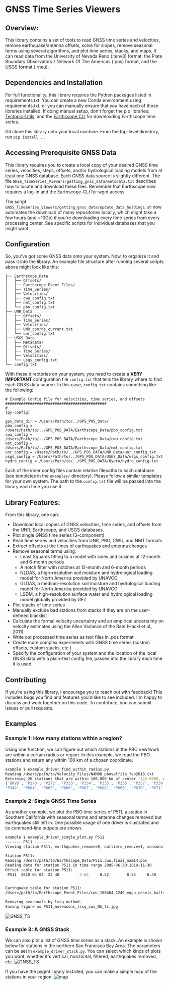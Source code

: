 # GNSS Time Series Viewers

## Overview:
This library contains a set of tools to read GNSS time series and velocities, remove earthquake/antenna offsets, solve for slopes, remove seasonal terms using several algorithms, and plot time series, stacks, and maps.  It can read data from the University of Nevada Reno (.tenv3) format, the Plate Boundary Observatory / Network Of The Americas (.pos) format, and the USGS format (.rneu).


## Dependencies and Installation
For full functionality, this library requires the Python packages listed in requirements.txt. 
You can create a new Conda environment using requirements.txt, or you can manually ensure that you have each of those libraries installed.
If doing manual setup, don't forget the pip libraries: [Tectonic-Utils](https://github.com/kmaterna/Tectonic_Utils), 
and the [Earthscope CLI](https://gitlab.com/earthscope/public/earthscope-cli) for downloading Earthscope time series.

Git clone this library onto your local machine.  From the top-level directory, run ```pip install .``` .


## Accessing Prerequisite GNSS Data
This library requires you to create a local copy of your desired GNSS time series, velocities, steps, offsets, and/or hydrological loading models from 
at least one GNSS database. Each GNSS data source is slightly different.  The file ```GNSS_TimeSeries_Viewers/getting_gnss_data/metadata.txt``` describes how to locate and download these files.
Remember that Earthscope now requires a log-in and the Earthscope-CLI for wget access.  
 

The script ```GNSS_TimeSeries_Viewers/getting_gnss_data/update_data_holdings.sh``` now automates the download of many repositories locally, which might take 
a few hours (and ~10Gb) if you're downloading every time series from every processing center.  See specific scripts for individual databases that you might want.  

## Configuration

So, you've got some GNSS data onto your system. Now, to organize it and pass it into the library. An example file structure after running several scripts above might look like this:

```commandline 
├── Earthscope_Data
│   ├── Offsets/
│   ├── Earthscope_Event_Files/
│   ├── Time_Series/
│   ├── Velocities/
│   ├── cwu_config.txt
│   ├── nmt_config.txt
│   └── pbo_config.txt
├── UNR_Data
│   ├── Offsets/
│   ├── Time_Series/
│   ├── Velocities/
│   ├── UNR_coords_current.txt
│   └── unr_config.txt
├── USGS_Data
│   ├── Metadata/
│   ├── Offsets/
│   ├── Time_Series/
│   ├── Velocities/
│   └── usgs_config.txt
└── config.txt
```
With these directories on your system, you need to create a **VERY IMPORTANT** configuration file ```config.txt``` that tells the library where to find each GNSS data source.
In this case, ```config.txt``` contains something like the following:

```commandline 
# Example Config file for velocities, time series, and offsets
#############################################
# 
[py-config]

gps_data_dir = /Users/Path/to/../GPS_POS_Data/
pbo_config = /Users/Path/to/../GPS_POS_DATA/Earthscope_Data/pbo_config.txt
cwu_config = /Users/Path/to/../GPS_POS_DATA/Earthscope_Data/cwu_config.txt
nmt_config = /Users/Path/to/../GPS_POS_DATA/Earthscope_Data/nmt_config.txt
unr_config = /Users/Path/to/../GPS_POS_DATA/UNR_Data/unr_config.txt
usgs_config = /Users/Path/to/../GPS_POS_DATA/USGS_Data/usgs_config.txt
hydro_config = /Users/Path/to/../GPS_POS_DATA/Hydro/hydro_config.txt
```

Each of the inner config files contain relative filepaths to each database (see templates in the ```examples/``` directory). 
Please follow a similar templates for your own system. The path to the ```config.txt``` file will be passed into the library each time you use it.


## Library Features:
From this library, one can:
* Download local copies of GNSS velocities, time series, and offsets from the UNR, Earthscope, and USGS databases.
* Plot single GNSS time series (3-component)
* Read time series and velocities from UNR, PBO, CWU, and NMT formats
* Extract offsets at the times of earthquakes and antenna changes
* Remove seasonal terms using:
    * Least Squares fitting to a model with sines and cosines at 12-month and 6-month periods
    * A notch filter with notches at 12-month and 6-month periods
    * NLDAS, a high-resolution soil moisture and hydrological loading model for North America provided by UNAVCO
    * GLDAS, a medium-resolution soil moisture and hydrological loading model for North America provided by UNAVCO
    * LSDM, a high-resolution surface water and hydrological loading model globally provided by GFZ
* Plot stacks of time series
* Manually exclude bad stations from stacks if they are on the user-defined blacklist
* Calculate the formal velocity uncertainty and an empirical uncertainty on velocity estimates using the Allen Variance of the Rate (Hackl et al., 2011)
* Write out processed time series as text files in .pos format
* Create more complex experiments with GNSS time series (custom offsets, custom stacks, etc.)
* Specify the configuration of your system and the location of the local GNSS data with a plain-text config file, passed into the library each time it is used.

## Contributing
If you're using this library, I encourage you to reach out with feedback!  This includes bugs you find and features you'd like to see included. 
I'm happy to discuss and work together on this code. To contribute, you can submit issues or pull requests.


## Examples

### Example 1: How many stations within a region?
Using one function, we can figure out which stations in the PBO newtwork are within a certain radius or region. In this example, we read the PBO stations and return any within 100 km of a chosen coordinate.
```bash
example $ example_driver_find_within_radius.py 
Reading /Users/path/to/Velocity_Files/NAM08_pbovelfile_feb2018.txt
Returning 26 stations that are within 100.000 km of center -122.0000, 40.0000
['ORVB', 'P270', 'P272', 'P333', 'P334', 'P335', 'P336', 'P337', 'P339', 'P341', 'P344', 'P345', 'P346', 
'P349', 'P664', 'P665', 'P666', 'P667', 'P668', 'P669', 'P670', 'P671', 'P794', 'QUIN', 'SUTB', 'WDCB']
```


### Example 2: Single GNSS Time Series
As another example, we plot the PBO time series of P511, a station in Southern California with seasonal terms and antenna changes removed but earthquakes still left in. One possible usage of one driver is illustrated and its command-line outputs are shown.
```bash
example $ example_driver_single_plot.py P511
------- P511 --------
Viewing station P511, earthquakes_remove=0, outliers_remove=1, seasonals_remove=1, datasource=cwu, refframe=NA

Station P511: 
Reading /Users/path/to/Earthscope_Data/P511.cwu.final_nam14.pos
Reading data for station P511 in time range 2005-06-30:2019-11-30
Offset table for station P511:
 P511  2010 04 04  22 40        -7.66     0.52        0.55     0.40       3.19     1.87  OffEq ! EQ GU Location   32.14485  244.62646 ID ANSS(ComCat) ci14607652 


Earthquake table for station P511:
/Users/path/to/Earthscope_Event_Files/cwu_100404_2240_eqgu_coseis_kalts.evt: 244.70390  33.88694     0.55    -7.66      0.40     0.52   0.000     3.19     1.87  P511_GGU

Removing seasonals by lssq method.
Saving figure as P511_noseasons_lssq_cwu_NA_ts.jpg 
```
![GNSS_TS](https://github.com/kmaterna/Mendocino_Geodesy/blob/master/examples_and_configs/example_pngs/P511_noseasons_lssq_cwu_NA_ts.jpg)

### Example 3: A GNSS Stack
We can also plot a list of GNSS time series as a stack.  An example is shown below for stations in the northern San Francisco Bay Area. The parameters can be set in ```example_driver_stack.py```.  You can select which kinds of plots you want, whether it's vertical, horizontal, filtered, earthquakes removed, etc.
![GNSS_TS](https://github.com/kmaterna/Mendocino_Geodesy/blob/master/examples_and_configs/example_pngs/NBay_-122.0_38.0_40_TS_noeq.png)

If you have the pygmt library installed, you can make a simple map of the stations in your region:
![map](https://github.com/kmaterna/Mendocino_Geodesy/blob/master/examples_and_configs/example_pngs/NBay_-122.0_38.0_40_map.png)

